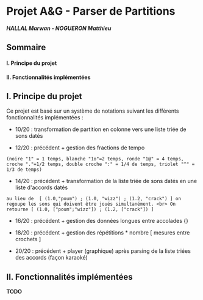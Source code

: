 # Projet A&G - Parser de Partitions
___HALLAL Marwan - NOGUERON Matthieu___

## Sommaire
#### I. Principe du projet
#### II. Fonctionnalités implémentées

## I. Principe du projet

Ce projet est basé sur un système de notations suivant les différents fonctionnalités implémentées :

* 10/20 : transformation de partition en colonne vers une liste triée de sons datés

* 12/20 : précédent + gestion des fractions de tempo
```
(noire "1" = 1 temps, blanche "1o"=2 temps, ronde "1@" = 4 temps,  croche "."=1/2 temps, double croche ":" = 1/4 de temps, triolet "^" = 1/3 de temps)
```

* 14/20 : précédent + transformation de la liste triée de sons datés en une liste d'accords datés
```
au lieu de  [ (1.0,"poum") ; (1.0, "wizz") ; (1.2, "crack") ] on regoupe les sons qui doivent être joués simultanément. <br> On retourne [ (1.0, ["poum";"wizz"]) ; (1.2, ["crack"]) ]
```

* 16/20 : précédent + gestion des données longues entre accolades {}

* 18/20 : précédent + gestion des répétitions  * nombre [ mesures entre crochets ]

* 20/20 : précédent + player (graphique) après parsing de la liste triées des accords (façon karaoké)

## II. Fonctionnalités implémentées

__TODO__


